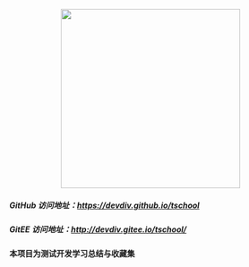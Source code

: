 <p align="center">
  <img width="320" src="/docs/.vuepress/public/home.svg">
</p>

##### GitHub 访问地址：https://devdiv.github.io/tschool

##### GitEE 访问地址：http://devdiv.gitee.io/tschool/

**本项目为测试开发学习总结与收藏集**
